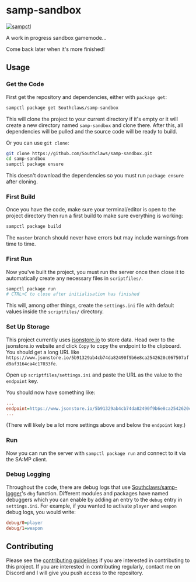 # samp-sandbox

[![sampctl](https://shields.southcla.ws/badge/sampctl-samp--sandbox-2f2f2f.svg?style=for-the-badge)](https://github.com/Southclaws/samp-sandbox)

A work in progress sandbox gamemode...

Come back later when it's more finished!

## Usage

### Get the Code

First get the repository and dependencies, either with `package get`:

```bash
sampctl package get Southclaws/samp-sandbox
```

This will clone the project to your current directory if it's empty or it will
create a new directory named `samp-sandbox` and clone there. After this, all
dependencies will be pulled and the source code will be ready to build.

Or you can use `git clone`:

```bash
git clone https://github.com/Southclaws/samp-sandbox.git
cd samp-sandbox
sampctl package ensure
```

This doesn't download the dependencies so you must run `package ensure` after
cloning.

### First Build

Once you have the code, make sure your terminal/editor is open to the project
directory then run a first build to make sure everything is working:

```bash
sampctl package build
```

The `master` branch should never have errors but may include warnings from time
to time.

### First Run

Now you've built the project, you must run the server once then close it to
automatically create any necessary files in `scriptfiles/`.

```bash
sampctl package run
# CTRL+C to close after initialisation has finished
```

This will, among other things, create the `settings.ini` file with default
values inside the `scriptfiles/` directory.

### Set Up Storage

This project currently uses [jsonstore.io](https://jsonstore.io) to store data.
Head over to the jsonstore.io website and click `Copy` to copy the endpoint to
the clipboard. You should get a long URL like
`https://www.jsonstore.io/5b91329ab4cb74da82490f9b6e8ca2542620c067507afd9af3164ca4c17033fe`.

Open up `scriptfiles/settings.ini` and paste the URL as the value to the
`endpoint` key.

You should now have something like:

```ini
...
endpoint=https://www.jsonstore.io/5b91329ab4cb74da82490f9b6e8ca2542620c067507afd9af3164ca4c17033fe
...
```

(There will likely be a lot more settings above and below the `endpoint` key.)

### Run

Now you can run the server with `sampctl package run` and connect to it via the
SA:MP client.

### Debug Logging

Throughout the code, there are debug logs that use
[Southclaws/samp-logger](https://github.com/Southclaws/samp-logger)'s `dbg`
function. Different modules and packages have named debuggers which you can
enable by adding an entry to the `debug` entry in `settings.ini`. For example,
if you wanted to activate `player` and `weapon` debug logs, you would write:

```ini
debug/0=player
debug/1=weapon
```

## Contributing

Please see the
[contributing guidelines](https://github.com/Southclaws/samp-sandbox/blob/master/.github/CONTRIBUTING.md)
if you are interested in contributing to this project. If you are interested in
contributing regularly, contact me on Discord and I will give you push access to
the repository.
